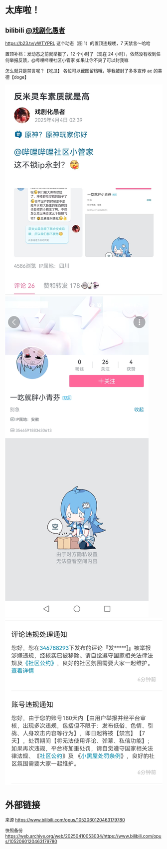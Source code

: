 # 太库啦！

## bilibili [@戏剧化愚者](https://space.bilibili.com/19976514)

https://b23.tv/yWTYPRL 这个动态（图 1）的置顶违规喽，7 天禁言～哈哈

置顶补档：发动态之前就举报了，12 个小时了（现在 24 小时），依然没有收到任何举报反馈，@哔哩哔哩社区小管家 如果让你不爽了可以封我嘛

怎么就只是禁言呢？【吃瓜】
各位可以截图留档哦，等我被封了多多宣传 ac 的美德【doge】

![](https://raw.githubusercontent.com/KugouGames/iming-blog/refs/heads/main/evil-of-kurogames/images/1052060120463179780/1.jpg)
![](https://raw.githubusercontent.com/KugouGames/iming-blog/refs/heads/main/evil-of-kurogames/images/1052060120463179780/2.jpg)
![](https://raw.githubusercontent.com/KugouGames/iming-blog/refs/heads/main/evil-of-kurogames/images/1052060120463179780/3.jpg)

# 外部链接

来源 https://www.bilibili.com/opus/1052060120463179780

快照备份 https://web.archive.org/web/20250410053034/https://www.bilibili.com/opus/1052060120463179780
